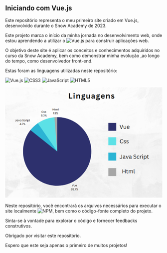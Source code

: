 ## Iniciando com Vue.js

Este repositório representa o meu primeiro site criado em Vue.js, desenvolvido durante o Snow Academy de 2023.

Este projeto marca o início da minha jornada no desenvolvimento web, onde estou aprendendo a utilizar o ![Vue.js](https://img.shields.io/badge/vuejs-%2335495e.svg?style=for-the-badge&logo=vuedotjs&logoColor=%234FC08D) para construir aplicações web.

O objetivo deste site é aplicar os conceitos e conhecimentos adquiridos no curso da Snow Academy, bem como demonstrar minha evolução ,ao longo do tempo, como desenvolvedor front-end.

Estas foram as linguagens utilizadas neste repositório:

![Vue.js](https://img.shields.io/badge/vuejs-%2335495e.svg?style=for-the-badge&logo=vuedotjs&logoColor=%234FC08D) ![CSS3](https://img.shields.io/badge/css3-%231572B6.svg?style=for-the-badge&logo=css3&logoColor=white) ![JavaScript](https://img.shields.io/badge/javascript-%23323330.svg?style=for-the-badge&logo=javascript&logoColor=%23F7DF1E) ![HTML5](https://img.shields.io/badge/html5-%23E34F26.svg?style=for-the-badge&logo=html5&logoColor=white)

![Gráfico com as Linguagens utilizadas](/Gafico.png)

Neste repositório, você encontrará os arquivos necessários para executar o site localmente ![NPM](https://img.shields.io/badge/NPM-%23CB3837.svg?style=for-the-badge&logo=npm&logoColor=white), bem como o código-fonte completo do projeto.

Sinta-se à vontade para explorar o código e fornecer feedbacks construtivos.

Obrigado por visitar este repositório.

Espero que este seja apenas o primeiro de muitos projetos!
